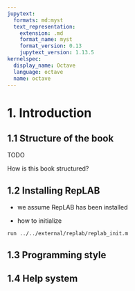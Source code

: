```yaml
---
jupytext:
  formats: md:myst
  text_representation:
    extension: .md
    format_name: myst
    format_version: 0.13
    jupytext_version: 1.13.5
kernelspec:
  display_name: Octave
  language: octave
  name: octave
---
```


# 1. Introduction

## 1.1 Structure of the book

TODO

How is this book structured?


## 1.2 Installing RepLAB

* we assume RepLAB has been installed

* how to initialize




```{code-cell}
run ../../external/replab/replab_init.m
```

## 1.3 Programming style

## 1.4 Help system
